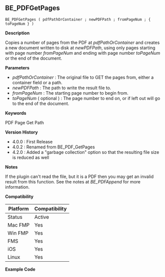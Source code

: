 ## BE_PDFGetPages

    BE_PDFGetPages ( pdfPathOrContainer ; newPDFPath ; fromPageNum ; { toPageNum } )

**Description**  

Copies a number of pages from the PDF at *pdfPathOrContainer* and creates a new document written to disk at *newPDFPath*, using only pages starting with page number *fromPageNum* and ending with page number *toPageNum* or the end of the document.

**Parameters**

* *pdfPathOrContainer* : The original file to GET the pages from, either a container field or a path.
* *newPDFPath* : The path to write the result file to.
* *fromPageNum* : The starting page number to begin from.
* *toPageNum* ( optional ) : The page number to end on, or if left out will go to the end of the document.

**Keywords**  

PDF Page Get Path

**Version History**

* 4.0.0 : First Release
* 4.0.2 : Renamed from BE_PDF_GetPages
* 4.2.0 : Added a "garbage collection" option so that the resulting file size is reduced as well

**Notes**

If the plugin can't read the file, but it is a PDF then you may get an invalid result from this function.  See the notes at *BE_PDFAppend* for more information.

**Compatibility** 

| Platform | Compatibility |
|-----------|-----------|
| Status | Active |  
| Mac FMP | Yes  |  
| Win FMP | Yes  |  
| FMS | Yes  |  
| iOS | Yes  |  
| Linux | Yes  |  

**Example Code**
